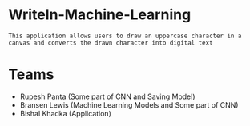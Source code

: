 # WriteIn-Machine-Learning
```
This application allows users to draw an uppercase character in a canvas and converts the drawn character into digital text
```

# Teams
- Rupesh Panta (Some part of CNN and Saving Model)
- Bransen Lewis (Machine Learning Models and Some part of CNN)
- Bishal Khadka (Application)
